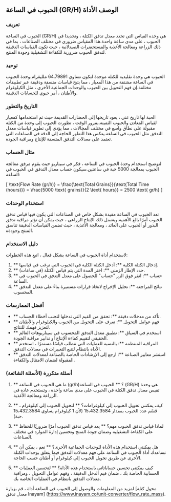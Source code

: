 ## الحبوب في الساعة (GR/H) الوصف الأداة

### تعريف
الحبوب في الساعة (GR/H) هي وحدة القياس التي تحدد معدل تدفق الكتلة ، وتحديدا في الحبوب ، على مدى ساعة واحدة.هذا المقياس ضروري في مختلف الصناعات ، بما في ذلك الزراعة ومعالجة الأغذية والمستحضرات الصيدلانية ، حيث تكون القياسات الدقيقة لتدفق الحبوب ضرورية للكفاءة التشغيلية وجودة المنتج.

### توحيد
الحبوب هي وحدة تقليدية للكتلة موحدة لتكون تساوي 64.79891 ملليغرام.وحدة الحبوب في الساعة مشتقة من هذا المعيار ، مما يتيح قياسات متسقة ودقيقة عبر تطبيقات مختلفة.إن فهم التحويل بين الحبوب والوحدات الجماعية الأخرى ، مثل الكيلوغرام والأطنان ، أمر حيوي للحسابات الدقيقة.

### التاريخ والتطور
الحبة لها تاريخ غني ، يعود تاريخها إلى الحضارات القديمة حيث تم استخدامها كمعيار لقياس المعادن والحبوب الثمينة.بمرور الوقت ، تطورت الحبوب إلى وحدة من الكتلة مقبولة على نطاق واسع في مختلف المجالات ، مما يؤدي إلى تطوير قياسات معدل التدفق مثل الحبوب في الساعة.يعكس هذا التطور الحاجة إلى الدقة في الصناعات التي تعتمد على معدلات التدفق المتسقة للإنتاج ومراقبة الجودة.

### مثال الحساب
لتوضيح استخدام وحدة الحبوب في الساعة ، فكر في سيناريو حيث يقوم مرفق معالجة الحبوب بمعالجة 5000 حبة في ساعتين.سيكون حساب معدل التدفق في الحبوب في الساعة:

\[ \text{Flow Rate (gr/h)} = \frac{\text{Total Grains}}{\text{Total Time (hours)}} = \frac{5000 \text{ grains}}{2 \text{ hours}} = 2500 \text{ gr/h} \]

### استخدام الوحدات
تعد الحبوب في الساعة مفيدة بشكل خاص في الصناعات التي يكون فيها قياس تدفق الحبوب أمرًا بالغ الأهمية.ويشمل ذلك الإنتاج الزراعي ، حيث يمكن أن تؤثر مراقبة تدفق البذور أو الحبوب على العائد ، ومعالجة الأغذية ، حيث تضمن القياسات الدقيقة تناسق المنتج وجودةه.

### دليل الاستخدام
لاستخدام أداة الحبوب في الساعة بشكل فعال ، اتبع هذه الخطوات:
1. ** إدخال الكتلة الكلية **: أدخل الكتلة الكلية في الحبوب التي ترغب في قياسها.
2. ** حدد الإطار الزمني **: اختر المدة التي يتم قياس الكتلة (في ساعات).
3. ** حساب **: انقر فوق الزر "حساب" للحصول على معدل التدفق في الحبوب في الساعة.
4. ** نتائج المراجعة **: تحليل الإخراج لاتخاذ قرارات مستنيرة بناءً على معدل التدفق المحسوب.

### أفضل الممارسات
- ** تأكد من مدخلات دقيقة **: تحقق من القيم التي تدخلها لتجنب أخطاء الحساب.
- ** فهم عوامل التحويل **: تعرف على التحويل بين الحبوب والكيلوغرام والأطنان لتعزيز فهمك للنتائج.
- ** استخدم في السياق **: تطبيق معدل التدفق المحسوب في سيناريوهات العالم الحقيقي لتقييم كفاءة الإنتاج أو تدابير مراقبة الجودة.
- ** المراقبة المنتظمة **: بالنسبة للعمليات التي تتطلب قياسًا مستمرًا ، استخدم الأداة بانتظام لتتبع التغييرات في معدلات التدفق.
- ** استشر معايير الصناعة **: ارجع إلى الإرشادات الخاصة بالصناعة لمعدلات التدفق المقبولة لضمان الامتثال والكفاءة.

### أسئلة متكررة (الأسئلة الشائعة)

1. ** ما هي الحبوب في الساعة (gr/h)؟ **
الحبوب في الساعة (GR/H) هي وحدة تقيس معدل تدفق الكتلة في الحبوب على مدى ساعة واحدة ، وتستخدم عادة في الزراعة ومعالجة الأغذية.

2. ** كيف يمكنني تحويل الحبوب إلى كيلوغرامات؟ **
لتحويل الحبوب إلى كيلوغرام ، قسّم عدد الحبوب بمقدار 15،432.3584 (لأن 1 كيلوغرام يساوي 15،432.3584 حبة).

3. ** لماذا قياس تدفق الحبوب مهم؟ **
يعد قياس تدفق الحبوب أمرًا ضروريًا للحفاظ على الكفاءة التشغيلية وضمان جودة المنتج وتحسين إدارة الموارد في مختلف الصناعات.

4. ** هل يمكنني استخدام هذه الأداة للوحدات الجماعية الأخرى؟ **
نعم ، يمكن أن تساعدك أداة الحبوب في الساعة على فهم معدلات التدفق فيما يتعلق بوحدات الكتلة الأخرى عن طريق تحويل الحبوب إلى كيلوغرام أو أطنان حسب الحاجة.

5. ** كيف يمكنني تحسين حساباتاتي باستخدام هذه الأداة؟ **
لتحسين العمليات الحسابية الخاصة بك ، ضمان قيم الدخل الدقيقة ، وفهم عوامل التحويل ، ومراقبة معدلات التدفق بانتظام في العمليات الخاصة بك.

لمزيد من المعلومات والوصول إلى الحبوب في الساعة أداة ، قم بزيارة [محول كتلة معدل تدفق Inayam] (https://www.inayam.co/unit-converter/flow_rate_mass).